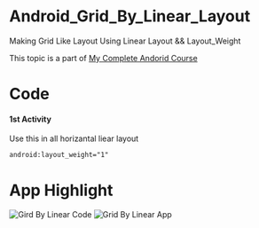 # Android_Grid_By_Linear_Layout
Making Grid Like Layout Using Linear Layout &amp;&amp; Layout_Weight

This topic is a part of [My Complete Andorid Course](https://github.com/ananddasani/Android_Apps)

# Code

#### 1st Activity 
Use this in all horizantal liear layout
```
android:layout_weight="1"
```

# App Highlight

![Gird By Linear Code](https://user-images.githubusercontent.com/74413402/192092844-92bb3f6d-f213-4560-9faf-bdfb060d3f8d.png)
![Grid By Linear App](https://user-images.githubusercontent.com/74413402/192092847-8ddaee71-f96f-497b-a88b-0de9b3d5d911.png)

